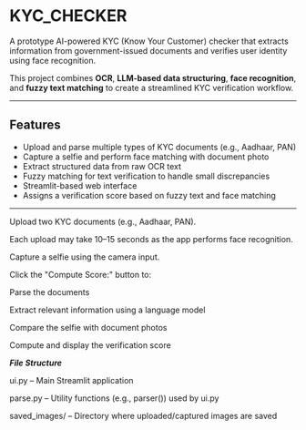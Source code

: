 # KYC_CHECKER

A prototype AI-powered KYC (Know Your Customer) checker that extracts information from government-issued documents and verifies user identity using face recognition.

This project combines **OCR**, **LLM-based data structuring**, **face recognition**, and **fuzzy text matching** to create a streamlined KYC verification workflow.  

---

## Features

- Upload and parse multiple types of KYC documents (e.g., Aadhaar, PAN)
- Capture a selfie and perform face matching with document photo
- Extract structured data from raw OCR text
- Fuzzy matching for text verification to handle small discrepancies
- Streamlit-based web interface
- Assigns a verification score based on fuzzy text and face matching

---

Upload two KYC documents (e.g., Aadhaar, PAN).

Each upload may take 10–15 seconds as the app performs face recognition.

Capture a selfie using the camera input.

Click the "Compute Score:" button to:

Parse the documents

Extract relevant information using a language model

Compare the selfie with document photos

Compute and display the verification score

***File Structure***

ui.py – Main Streamlit application

parse.py – Utility functions (e.g., parser()) used by ui.py

saved_images/ – Directory where uploaded/captured images are saved

